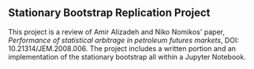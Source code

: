 ## Stationary Bootstrap Replication Project
This project is a review of Amir Alizadeh and Niko Nomikos' paper, *Performance of statistical arbitrage in petroleum futures markets*, DOI: 10.21314/JEM.2008.006. The project includes a written portion and an implementation of the stationary bootstrap all within a Jupyter Notebook.
